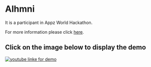 # Alhmni

It is a participant in Appz World Hackathon.  

For more information please click  [here](https://devpost.com/software/8).


## Click on the image below to display the demo

[![youtube linke for demo](https://img.youtube.com/vi/8x3WtM-Xg5Y/0.jpg)](https://www.youtube.com/watch?v=8x3WtM-Xg5Y "youtube")



